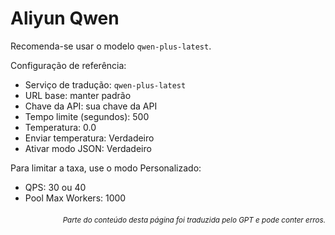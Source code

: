 # Aliyun Qwen

Recomenda-se usar o modelo `qwen-plus-latest`.

Configuração de referência:

- Serviço de tradução: `qwen-plus-latest`
- URL base: manter padrão
- Chave da API: sua chave da API
- Tempo limite (segundos): 500
- Temperatura: 0.0
- Enviar temperatura: Verdadeiro
- Ativar modo JSON: Verdadeiro

Para limitar a taxa, use o modo Personalizado:
- QPS: 30 ou 40
- Pool Max Workers: 1000

<div align="right"> 
<h6><small>Parte do conteúdo desta página foi traduzida pelo GPT e pode conter erros.</small></h6>